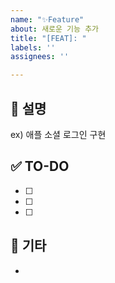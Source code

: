 ```yaml
---
name: "✨Feature"
about: 새로운 기능 추가
title: "[FEAT]: "
labels: ''
assignees: ''

---
```


## 📒 설명
ex) 애플 소셜 로그인 구현

## ✅ TO-DO
- [ ]
- [ ]
- [ ]

## 🔔 기타
-
